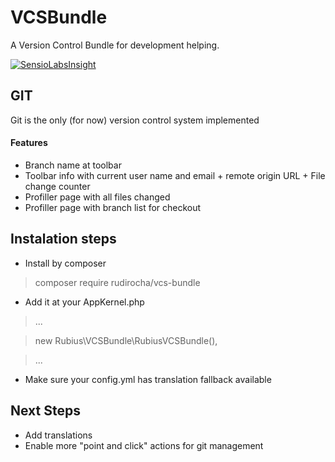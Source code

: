 # VCSBundle
A Version Control Bundle for development helping.

[![SensioLabsInsight](https://insight.sensiolabs.com/projects/02ba5b48-9da4-4cb4-ab8a-1abfe18e2746/big.png)](https://insight.sensiolabs.com/projects/02ba5b48-9da4-4cb4-ab8a-1abfe18e2746)

## GIT
Git is the only (for now) version control system implemented

#### Features
* Branch name at toolbar
* Toolbar info with current user name and email + remote origin URL + File change counter
* Profiller page with all files changed
* Profiller page with branch list for checkout

## Instalation steps
* Install by composer

 > composer require rudirocha/vcs-bundle
* Add it at your AppKernel.php

 > ...
 
 > new Rubius\VCSBundle\RubiusVCSBundle(),
 
 > ...
 
* Make sure your config.yml has translation fallback available

## Next Steps

* Add translations
* Enable more "point and click" actions for git management
